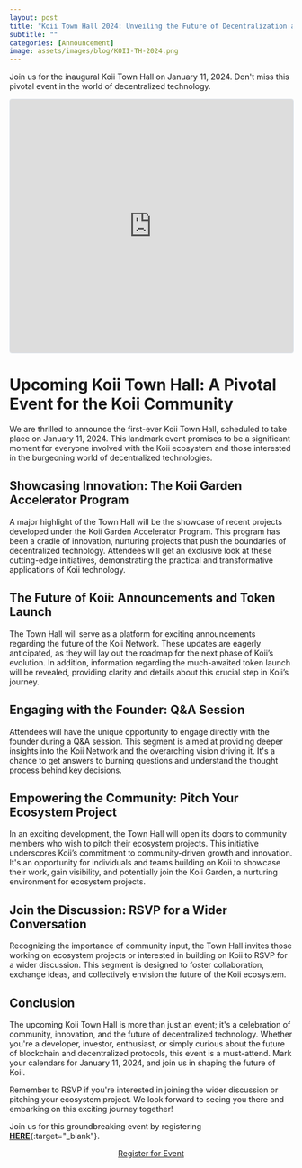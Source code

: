 ```yaml
---
layout: post
title: "Koii Town Hall 2024: Unveiling the Future of Decentralization and Community-Driven Innovation"
subtitle: ""
categories: [Announcement]
image: assets/images/blog/KOII-TH-2024.png
---
```



Join us for the inaugural Koii Town Hall on January 11, 2024. Don't miss this pivotal event in the world of decentralized technology.
<iframe
  src="https://lu.ma/embed-checkout/evt-Vg8fmnR5uWBZgpd"
  width="100%"
  height="450"
  frameborder="0"
  style="border: 1px solid #bfcbda88; border-radius: 4px;"
  allowfullscreen=""
  aria-hidden="false"
  tabindex="0"
></iframe>

# Upcoming Koii Town Hall: A Pivotal Event for the Koii Community

We are thrilled to announce the first-ever Koii Town Hall, scheduled to take place on January 11, 2024. This landmark event promises to be a significant moment for everyone involved with the Koii ecosystem and those interested in the burgeoning world of decentralized technologies.

## Showcasing Innovation: The Koii Garden Accelerator Program

A major highlight of the Town Hall will be the showcase of recent projects developed under the Koii Garden Accelerator Program. This program has been a cradle of innovation, nurturing projects that push the boundaries of decentralized technology. Attendees will get an exclusive look at these cutting-edge initiatives, demonstrating the practical and transformative applications of Koii technology.

## The Future of Koii: Announcements and Token Launch

The Town Hall will serve as a platform for exciting announcements regarding the future of the Koii Network. These updates are eagerly anticipated, as they will lay out the roadmap for the next phase of Koii’s evolution. In addition, information regarding the much-awaited token launch will be revealed, providing clarity and details about this crucial step in Koii’s journey.

## Engaging with the Founder: Q&A Session

Attendees will have the unique opportunity to engage directly with the founder during a Q&A session. This segment is aimed at providing deeper insights into the Koii Network and the overarching vision driving it. It's a chance to get answers to burning questions and understand the thought process behind key decisions.

## Empowering the Community: Pitch Your Ecosystem Project

In an exciting development, the Town Hall will open its doors to community members who wish to pitch their ecosystem projects. This initiative underscores Koii’s commitment to community-driven growth and innovation. It's an opportunity for individuals and teams building on Koii to showcase their work, gain visibility, and potentially join the Koii Garden, a nurturing environment for ecosystem projects.

## Join the Discussion: RSVP for a Wider Conversation

Recognizing the importance of community input, the Town Hall invites those working on ecosystem projects or interested in building on Koii to RSVP for a wider discussion. This segment is designed to foster collaboration, exchange ideas, and collectively envision the future of the Koii ecosystem.

## Conclusion

The upcoming Koii Town Hall is more than just an event; it's a celebration of community, innovation, and the future of decentralized technology. Whether you're a developer, investor, enthusiast, or simply curious about the future of blockchain and decentralized protocols, this event is a must-attend. Mark your calendars for January 11, 2024, and join us in shaping the future of Koii.

Remember to RSVP if you're interested in joining the wider discussion or pitching your ecosystem project. We look forward to seeing you there and embarking on this exciting journey together!

Join us for this groundbreaking event by registering [**HERE**](https://lu.ma/iyqpzbls){:target="\_blank"}.

<p style="text-align: center">
<a
  href="https://lu.ma/event/evt-Vg8fmnR5uWBZgpd"
  class="luma-checkout--button"
  data-luma-action="checkout"
  data-luma-event-id="evt-Vg8fmnR5uWBZgpd">
  Register for Event
</a>
</p>

<script id="luma-checkout" src="https://embed.lu.ma/checkout-button.js"></script>

